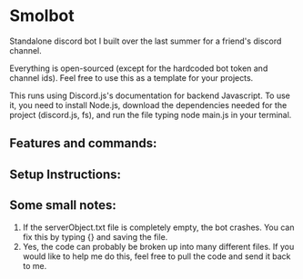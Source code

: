 # Smolbot
Standalone discord bot I built over the last summer for a friend's discord channel.

Everything is open-sourced (except for the hardcoded bot token and channel ids).  Feel free to use this as a template for your projects.

This runs using Discord.js's documentation for backend Javascript.  To use it, you need to install Node.js, download the dependencies needed for the project (discord.js, fs), and run the file typing node main.js in your terminal.

## Features and commands:

## Setup Instructions:

## Some small notes: 
1. If the serverObject.txt file is completely empty, the bot crashes.  You can fix this by typing {} and saving the file.
2. Yes, the code can probably be broken up into many different files.  If you would like to help me do this, feel free to pull the code and send it back to me.  
